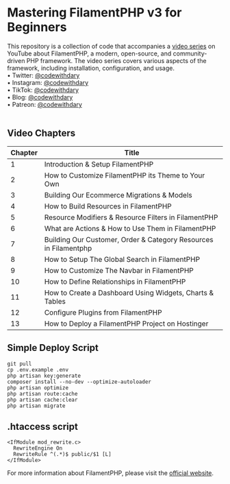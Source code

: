 # Mastering FilamentPHP v3 for Beginners

This repository is a collection of code that accompanies a [video series](https://www.youtube.com/watch?v=fOEpPhztORo&list=PLFHz2csJcgk_M6tg-f589Myy-lbLyACKi) on YouTube about FilamentPHP, a modern, open-source, and community-driven PHP framework. The video series covers various aspects of the framework, including installation, configuration, and usage. <br>
•	Twitter: [@codewithdary](https://twitter.com/codewithdary) <br>
•	Instagram: [@codewithdary](https://www.instagram.com/codewithdary/) <br>
•	TikTok: [@codewithdary](https://tiktok.com/@codewithdary) <br>
•	Blog: [@codewithdary](https://blog.codewithdary.com) <br>
•	Patreon: [@codewithdary](https://www.patreon.com/user?u=30307830) <br>
<br>

## Video Chapters

| Chapter | Title |
|---------| --- |
| 1       | Introduction & Setup FilamentPHP |
| 2       | How to Customize FilamentPHP its Theme to Your Own |
| 3       | Building Our Ecommerce Migrations & Models  |
| 4       | How to Build Resources in FilamentPHP  |
| 5       | Resource Modifiers & Resource Filters in FilamentPHP |
| 6       | What are Actions & How to Use Them in FilamentPHP |
| 7       | Building Our Customer, Order & Category Resources in Filamentphp |
| 8       | How to Setup The Global Search in FilamentPHP |
| 9       | How to Customize The Navbar in FilamentPHP |
| 10      | How to Define Relationships in FilamentPHP |
| 11      | How to Create a Dashboard Using Widgets, Charts & Tables |
| 12      | Configure Plugins from FilamentPHP |
| 13      | How to Deploy a FilamentPHP Project on Hostinger  |

## Simple Deploy Script
```
git pull
cp .env.example .env
php artisan key:generate
composer install --no-dev --optimize-autoloader
php artisan optimize
php artisan route:cache
php artisan cache:clear
php artisan migrate
```

## .htaccess script
```
<IfModule mod_rewrite.c>
  RewriteEngine On
  RewriteRule ^(.*)$ public/$1 [L]
</IfModule>
```

For more information about FilamentPHP, please visit the [official website](https://filamentphp.com/).
